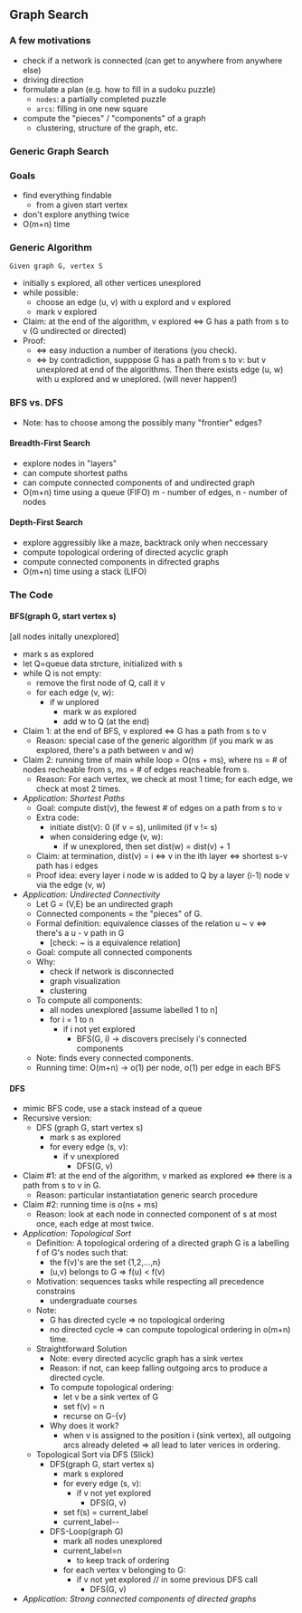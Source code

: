 ## Graph Search
### A few motivations
- check if a network is connected (can get to anywhere from anywhere else)
- driving direction
- formulate a plan (e.g. how to fill in a sudoku puzzle)
  - ``nodes``: a partially completed puzzle 
  - ``arcs``: filling in one new square
- compute the "pieces" / "components" of a graph
  - clustering, structure of the graph, etc.
  
### Generic Graph Search
### Goals
- find everything findable
  - from a given start vertex
- don't explore anything twice
- O(m+n) time

### Generic Algorithm 
``Given graph G, vertex S``
- initially s explored, all other vertices unexplored
- while possible:
  - choose an edge (u, v) with u explord and v explored
  - mark v explored
- Claim: at the end of the algorithm, v explored <=> G has a path from s to v (G undirected or directed)
- Proof: 
  - <=> easy induction a number of iterations (you check).    
  - <=> by contradiction, supppose G has a path from s to v: but v unexplored at end of the algorithms. Then there exists edge (u, w) with u explored and w uneplored. (will never happen!)

### BFS vs. DFS
- Note: has to choose among the possibly many "frontier" edges?
#### Breadth-First Search
- explore nodes in "layers"
- can compute shortest paths
- can compute connected components of and undirected graph
- O(m+n) time using a queue (FIFO) m - number of edges, n - number of nodes
#### Depth-First Search
- explore aggressibly like a maze, backtrack only when neccessary
- compute topological ordering of directed acyclic graph
- compute connected components in difrected graphs
- O(m+n) time using a stack (LIFO)

### The Code
#### BFS(graph G, start vertex s)
[all nodes initally unexplored]
- mark s as explored
- let Q=queue data strcture, initialized with s
- while Q is not empty:
  - remove the first node of Q, call it v
  - for each edge (v, w):
    - if w unplored
      - mark w as explored
      - add w to Q (at the end)
- Claim 1: at the end of BFS, v explored <=> G has a path from s to v
  - Reason: special case of the generic algorithm (if you mark w as explored, there's a path between v and w)
- Claim 2: running time of main while loop = O(ns + ms), where ns = # of nodes recheable from s,  ms = # of edges reacheable from s. 
  - Reason: For each vertex, we check at most 1 time; for each edge, we check at most 2 times.
- *Application: Shortest Paths*
  - Goal: compute dist(v), the fewest # of edges on a path from s to v
  - Extra code: 
    - initiate dist(v): 0 (if v = s), unlimited (if v != s)
    - when considering edge (v, w):
      - if w unexplored, then set dist(w) = dist(v) + 1
  - Claim: at termination, dist(v) = i <=> v in the ith layer <=> shortest s-v path has i edges
  - Proof idea: every layer i node w is added to Q by a layer (i-1) node v via the edge (v, w)
- *Application: Undirected Connectivity*
  - Let G = (V,E) be an undirected graph
  - Connected components = the "pieces" of G.
  - Formal definition: equivalence classes of the relation u ~ v <=> there's a u - v path in G 
    - [check: ~ is a equivalence relation]
  - Goal: compute all connected components
  - Why: 
    - check if network is disconnected
    - graph visualization
    - clustering
  - To compute all components:
    - all nodes unexplored [assume labelled 1 to n]
    - for i = 1 to n
      - if i not yet explored
        - BFS(G, i) -> discovers precisely i's connected components
  - Note: finds every connected components.
  - Running time: O(m+n) -> o(1) per node, o(1) per edge in each BFS
#### DFS
- mimic BFS code, use a stack instead of a queue
- Recursive version: 
  - DFS (graph G, start vertex s)
    - mark s as explored
    - for every edge (s, v):
      - if v unexplored
        - DFS(G, v)
- Claim #1: at the end of the algorithm, v marked as explored <=> there is a path from s to v in G.
  - Reason: particular instantiatation generic search procedure
- Claim #2: running time is o(ns + ms)
  - Reason: look at each node in connected component of s at most once, each edge at most twice.
- *Application: Topological Sort*
  - Definition: A topological ordering of a directed graph G is a labelling f of G's nodes such that: 
    - the f(v)'s are the set {1,2,...,n}
    - (u,v) belongs to G => f(u) < f(v)
  - Motivation: sequences tasks while respecting all precedence constrains
    - undergraduate courses
  - Note: 
    - G has directed cycle => no topological ordering
    - no directed cycle => can compute topological ordering in o(m+n) time.
  - Straightforward Solution
    - Note: every directed acyclic graph has a sink vertex
    - Reason: if not, can keep falling outgoing arcs to produce a directed cycle. 
    - To compute topological ordering: 
      - let v be a sink vertex of G
      - set f(v) = n
      - recurse on G-{v}
    - Why does it work? 
      - when v is assigned to the position i (sink vertex), all outgoing arcs already deleted => all lead to later verices in ordering.
  - Topological Sort via DFS (Slick)
    - DFS(graph G, start vertex s)
      - mark s explored
      - for every edge (s, v):
        - if v not yet explored
          - DFS(G, v)
      - set f(s) = current_label
      - current_label--
    - DFS-Loop(graph G)
      - mark all nodes unexplored
      - current_label=n
        - to keep track of ordering
      - for each vertex v belonging to G:
        - if v not yet explored // in some previous DFS call
          - DFS(G, v)
- *Application: Strong connected components of directed graphs*
